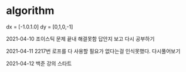 # algorithm

dx = [-1.0.1.0]
dy = [0,1,0,-1]


2021-04-10
조이스틱 문제 끝내 해결못함
답안지 보고 다시 공부하기 

2021-04-11
2217번 로프를 다 사용할 필요가 없다는걸 인식못했다. 다시풀어보기

2021-04-12
백준 강의 스타트